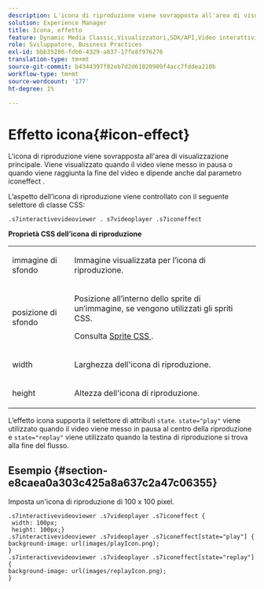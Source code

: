 ```yaml
---
description: L'icona di riproduzione viene sovrapposta all'area di visualizzazione principale. Viene visualizzato quando il video viene messo in pausa o quando viene raggiunta la fine del video e dipende anche dal parametro iconeffect .
solution: Experience Manager
title: Icona, effetto
feature: Dynamic Media Classic,Visualizzatori,SDK/API,Video interattivi
role: Sviluppatore, Business Practices
exl-id: bbb35286-fdb6-4329-a837-17fe8f976276
translation-type: tm+mt
source-git-commit: b4344397f82eb7d2d61020909f4acc7fddea210b
workflow-type: tm+mt
source-wordcount: '177'
ht-degree: 1%

---
```


# Effetto icona{#icon-effect}

L&#39;icona di riproduzione viene sovrapposta all&#39;area di visualizzazione principale. Viene visualizzato quando il video viene messo in pausa o quando viene raggiunta la fine del video e dipende anche dal parametro iconeffect .

<!--<a id="section_061E550C1C1D4DB2BD663A898895B38C"></a>-->

L’aspetto dell’icona di riproduzione viene controllato con il seguente selettore di classe CSS:

```
.s7interactivevideoviewer . s7videoplayer .s7iconeffect
```

**Proprietà CSS dell’icona di riproduzione**

<table id="table_C48C56E696304C9BAFEE71BA9EA9A174"> 
 <tbody> 
  <tr> 
   <td colname="col1"> <p> <span class="codeph"> immagine di sfondo  </span> </p> </td> 
   <td colname="col2"> <p> Immagine visualizzata per l’icona di riproduzione. </p> </td> 
  </tr> 
  <tr> 
   <td colname="col1"> <p> <span class="codeph"> posizione di sfondo  </span> </p> </td> 
   <td colname="col2"> <p> Posizione all’interno dello sprite di un’immagine, se vengono utilizzati gli spriti CSS. </p> <p>Consulta <a href="../../../c-html5-aem-asset-viewers/c-html5-aem-int-video/c-html5-aem-int-video-customizingviewer/c-html5-aem-int-video-customizingviewer.md#section-9b6d8d601cb441d08214dada7bb4eddc" format="dita" scope="local"> Sprite CSS </a>. </p> </td> 
  </tr> 
  <tr> 
   <td colname="col1"> <p> <span class="codeph"> width </span> </p> </td> 
   <td colname="col2"> <p> Larghezza dell'icona di riproduzione. </p> </td> 
  </tr> 
  <tr> 
   <td colname="col1"> <p> <span class="codeph"> height </span> </p> </td> 
   <td colname="col2"> <p>Altezza dell'icona di riproduzione. </p> </td> 
  </tr> 
 </tbody> 
</table>

L’effetto icona supporta il selettore di attributi `state`. `state="play"` viene utilizzato quando il video viene messo in pausa al centro della riproduzione e  `state="replay"` viene utilizzato quando la testina di riproduzione si trova alla fine del flusso.

## Esempio {#section-e8caea0a303c425a8a637c2a47c06355}

Imposta un&#39;icona di riproduzione di 100 x 100 pixel.

```
.s7interactivevideoviewer .s7videoplayer .s7iconeffect { 
 width: 100px; 
 height: 100px;} 
.s7interactivevideoviewer .s7videoplayer .s7iconeffect[state="play"] { 
background-image: url(images/playIcon.png); 
} 
.s7interactivevideoviewer .s7videoplayer .s7iconeffect[state="replay"] { 
background-image: url(images/replayIcon.png); 
}
```
